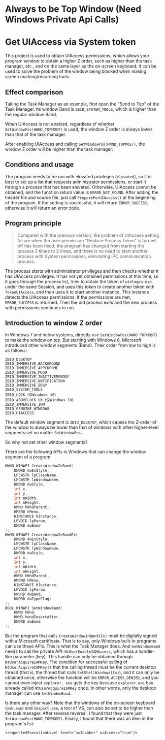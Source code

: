 # Always to be Top Window (Need Windows Private Api Calls)

# Get UIAccess via System token

This project is used to obtain UIAccess permissions, which allows your program window to obtain a higher Z order, such as higher than the task manager, etc., and on the same layer as the on-screen keyboard. It can be used to solve the problem of the window being blocked when making screen marking/recording tools.

## Effect comparison

Taking the Task Manager as an example, first open the "Send to Top" of the Task Manager. Its window Band is `ZBID_SYSTEM_TOOLS`, which is higher than the regular window Band.

When UIAccess is not enabled, regardless of whether `SetWindowPos(HWND_TOPMOST)` is used, the window Z order is always lower than that of the task manager:


After enabling UIAccess and calling `SetWindowPos(HWND_TOPMOST)`, the window Z order will be higher than the task manager:


## Conditions and usage

The program needs to be run with elevated privileges (`elevated`), so it is best to set up a list that requests administrator permissions, or start it through a process that has been elevated. Otherwise, UIAccess cannot be obtained, and the function return value is `ERROR_NOT_FOUND`. After adding the header file and source file, just call `PrepareForUIAccess()` at the beginning of the program. If the setting is successful, it will return `ERROR_SUCCESS`, otherwise it will return an error code.

## Program principle

> Compared with the previous version, the problem of UIAccess setting failure when the user permission "Replace Process Token" is turned off has been fixed; the program has changed from starting the process 3 times to 2 times, and there is no need to start another process with System permissions, eliminating IPC communication process.

The process starts with administrator privileges and then checks whether it has UIAccess privileges. It has not yet obtained permissions at this time, so it goes through the process list, tries to obtain the token of `winlogon.exe` under the same Session, and uses this token to create another token with `TokenUIAccess`, and then uses it to start another instance. This instance detects the UIAccess permissions. If the permissions are met, `ERROR_SUCCESS` is returned. Then the old process exits and the new process with permissions continues to run.

## Introduction to window Z order

In Windows 7 and below systems, directly use `SetWindowPos(HWND_TOPMOST)` to make the window on top. But starting with Windows 8, Microsoft introduced other window segments (Band). Their order from low to high is as follows:

```
ZBID_DESKTOP
ZBID_IMMERSIVE_BACKGROUND
ZBID_IMMERSIVE_APPCHROME
ZBID_IMMERSIVE_MOGO
ZBID_IMMERSIVE_INACTIVEMOBODY
ZBID_IMMERSIVE_NOTIFICATION
ZBID_IMMERSIVE_EDGY
ZBID_SYSTEM_TOOLS
ZBID_LOCK（仅Windows 10）
ZBID_ABOVELOCK_UX（仅Windows 10）
ZBID_IMMERSIVE_IHM
ZBID_GENUINE_WINDOWS
ZBID_UIACCESS
```

The default window segment is `ZBID_DESKTOP`, which causes the Z-order of the window to always be lower than that of windows with other higher-level segments set no matter `SetWindowPos`.

So why not set other window segments?

There are the following APIs in Windows that can change the window segment of a program:

```c
HWND WINAPI CreateWindowInBand(
	DWORD dwExStyle,
  	LPCWSTR lpClassName,
	LPCWSTR lpWindowName,
	DWORD dwStyle,
	int x,
	int y,
	int nWidth,
	int nHeight,
	HWND hWndParent,
	HMENU hMenu,
	HINSTANCE hInstance,
	LPVOID lpParam,
	DWORD dwBand
);
HWND WINAPI CreateWindowInBandEx(
	DWORD dwExStyle,
  	LPCWSTR lpClassName,
	LPCWSTR lpWindowName,
	DWORD dwStyle,
	int x,
	int y,
	int nWidth,
	int nHeight,
	HWND hWndParent,
	HMENU hMenu,
	HINSTANCE hInstance,
	LPVOID lpParam,
	DWORD dwBand,
	DWORD dwTypeFlags
);
BOOL WINAPI SetWindowBand(
	HWND hWnd, 
	HWND hwndInsertAfter, 
	DWORD dwBand
);
```

But the program that calls `CreateWindowInBand(Ex)` must be digitally signed with a Microsoft certificate. That is to say, only Windows built-in programs can use these APIs. This is what the Task Manager does. And `SetWindowBand` needs to call the private API: `NtUserEnableIAMAccess`, which has a handle-like parameter (key). This handle can only be obtained through `NtUserAcquireIAMKey`. The condition for successful calling of `NtUserAcquireIAMKey` is that the calling thread must be the current desktop thread (that is, the thread that calls `SetShellWindows(Ex)`), and it can only be obtained once, otherwise the function will be `ERROR_ACCESS_DENIED`, and you cannot even inject `explorer. exe` gets the key because `explorer.exe` has already called `NtUserAcquireIAMKey` once. In other words, only the desktop manager can use `SetWindowBand`.

Is there any other way? Note that the windows of the on-screen keyboard (`osk.exe`) and `Inspect.exe`, a tool of VS, can also be set to be higher than the task manager. After reverse reversal, I found that they were just `SetWindowPos(HWND_TOPMOST)`. Finally, I found that there was an item in the program's list:

```
<requestedExecutionLevel level="asInvoker" uiAccess="true"/>
```
